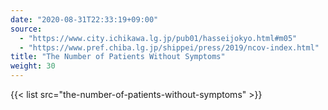 ```yaml
---
date: "2020-08-31T22:33:19+09:00"
source:
  - "https://www.city.ichikawa.lg.jp/pub01/hasseijokyo.html#m05"
  - "https://www.pref.chiba.lg.jp/shippei/press/2019/ncov-index.html"
title: "The Number of Patients Without Symptoms"
weight: 30
---
```


{{< list src="the-number-of-patients-without-symptoms" >}}
